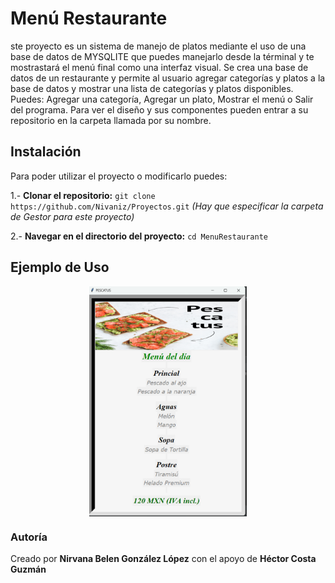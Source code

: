 # Menú Restaurante

ste proyecto es un sistema de manejo de platos mediante el uso de una base de datos de MYSQLITE que puedes manejarlo desde la términal y te mostrastará el menú final como una interfaz visual. Se crea una base de datos de un restaurante y permite al usuario agregar categorías y platos a la base de datos y mostrar una lista de categorías y platos disponibles. Puedes: Agregar una categoría, Agregar un plato, Mostrar el menú o Salir del programa. Para ver el diseño y sus componentes pueden entrar a su repositorio en la carpeta llamada por su nombre.

## Instalación

Para poder utilizar el proyecto o modificarlo puedes:

1.- **Clonar el repositorio:**
`git clone https://github.com/Nivaniz/Proyectos.git`
*(Hay que especificar la carpeta de Gestor para este proyecto)*

2.- **Navegar en el directorio del proyecto:**
`cd MenuRestaurante`

## Ejemplo de Uso

<div style="display: flex; justify-content: center;">
  <img src="https://github.com/Nivaniz/Proyectos/blob/main/MenuRestaurante/menucomida.png" alt="Notas" style="max-width: 50%; max-height: 50%;">
</div>


### Autoría

Creado por **Nirvana Belen González López** con el apoyo de **Héctor Costa Guzmán**
